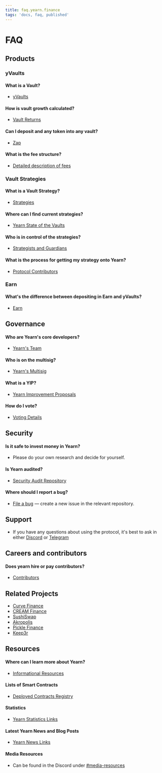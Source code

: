 ```yaml
---
title: faq.yearn.finance
tags: 'docs, faq, published'
---
```


# FAQ

## Products

### yVaults

#### What is a Vault?

* [yVaults](https://docs.yearn.finance/yearn-finance/yvaults)

#### How is vault growth calculated?

* [Vault Returns](https://docs.yearn.finance/yearn-finance/yvaults/#growth)

#### Can I deposit and any token into any vault?

* [Zap](https://docs.yearn.finance/yearn-finance/yvaults/#zap)

#### What is the fee structure?

* [Detailed description of fees](https://docs.yearn.finance/yearn-finance/yvaults/#fee-structure)

### Vault Strategies

#### What is a Vault Strategy?

* [Strategies](https://docs.yearn.finance/yearn-finance/yvaults/#strategies)

#### Where can I find current strategies?

* [Yearn State of the Vaults](https://medium.com/yearn-state-of-the-vaults/the-vaults-at-yearn-9237905ffed3)

#### Who is in control of the strategies?

* [Strategists and Guardians](https://docs.yearn.finance/yvaults/#v2-yvaults-features)

#### What is the process for getting my strategy onto Yearn?

* [Protocol Contributors](https://docs.yearn.finance/contributors/contributors/#build)

### Earn

#### What's the difference between depositing in Earn and yVaults?

* [Earn](https://docs.yearn.finance/yearn-finance/earn)

## Governance

#### Who are Yearn's core developers?

* [Yearn's Team](https://gov.yearn.finance/resources/team/)

#### Who is on the multisig?

* [Yearn's Multisig](https://gov.yearn.finance/resources/team/)

#### What is a YIP?

* [Yearn Improvement Proposals](https://gov.yearn.finance/governance/yearn-improvement-proposals)

#### How do I vote?

* [Voting Details](https://gov.yearn.finance/governance/voting)

## Security

#### Is it safe to invest money in Yearn?

* Please do your own research and decide for yourself.

#### Is Yearn audited?

* [Security Audit Repository](https://docs.yearn.finance/resources/security-audits)

#### Where should I report a bug?

* [File a bug](https://docs.yearn.finance/contributors/contributors/#file-a-bug) — create a new issue in the relevant repository.

## Support

* If you have any questions about using the protocol, it's best to ask in either [Discord](http://discord.yearn.finance) or [Telegram](https://t.me/yearnfinance)

## Careers and contributors

#### Does yearn hire or pay contributors?

* [Contributors](https://gov.yearn.finance/contributors/contributors)

## Related Projects

* [Curve Finance](https://docs.yearn.finance/yearn-ecosystem/curve/)
* [CREAM Finance](https://docs.yearn.finance/yearn-ecosystem/c.r.e.a.m-finance/)
* [SushiSwap](https://docs.yearn.finance/yearn-ecosystem/sushiswap/)
* [Akropolis](https://docs.yearn.finance/yearn-ecosystem/akropolis/)
* [Pickle Finance](https://docs.yearn.finance/yearn-ecosystem/pickle-finance/)
* [Keep3r](https://docs.yearn.finance/yearn-ecosystem/keep3r/)

## Resources

#### Where can I learn more about Yearn?

* [Informational Resources](https://docs.yearn.finance/resources/links/#learn)

#### Lists of Smart Contracts

* [Deployed Contracts Registry](https://docs.yearn.finance/developers/deployed-contracts-registry)

#### Statistics

* [Yearn Statistics Links](https://docs.yearn.finance/resources/links/#statistics)

#### Latest Yearn News and Blog Posts

* [Yearn News Links](https://docs.yearn.finance/resources/links/#news)

#### Media Resources

* Can be found in the Discord under [\#media-resources](https://discord.com/channels/734804446353031319/736132884443955242/740325105904779326)
